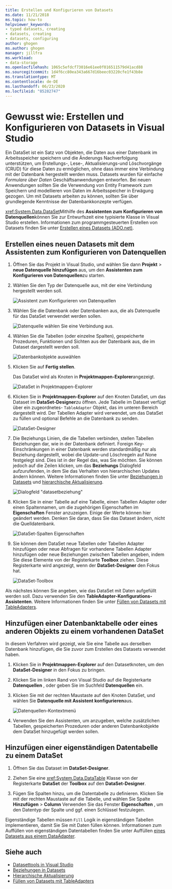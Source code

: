 ```yaml
---
title: Erstellen und Konfigurieren von Datasets
ms.date: 11/21/2018
ms.topic: how-to
helpviewer_keywords:
- typed datasets, creating
- datasets, creating
- datasets, configuring
author: ghogen
ms.author: ghogen
manager: jillfra
ms.workload:
- data-storage
ms.openlocfilehash: 1065c5efdcf73016e61ee0f016511579d41acd88
ms.sourcegitcommit: 1d4f6cc80ea343a667d16beec03220cfe1f43b8e
ms.translationtype: MT
ms.contentlocale: de-DE
ms.lasthandoff: 06/23/2020
ms.locfileid: "85282747"
---
```

# <a name="how-to-create-and-configure-datasets-in-visual-studio"></a>Gewusst wie: Erstellen und Konfigurieren von Datasets in Visual Studio

Ein DataSet ist ein Satz von Objekten, die Daten aus einer Datenbank im Arbeitsspeicher speichern und die Änderungs Nachverfolgung unterstützen, um Erstellungs-, Lese-, Aktualisierungs-und Löschvorgänge (CRUD) für diese Daten zu ermöglichen, ohne dass immer eine Verbindung mit der Datenbank hergestellt werden muss. Datasets wurden für einfache *Formulare über Daten* Geschäftsanwendungen entworfen. Bei neuen Anwendungen sollten Sie die Verwendung von Entity Framework zum Speichern und modellieren von Daten im Arbeitsspeicher in Erwägung gezogen. Um mit Datasets arbeiten zu können, sollten Sie über grundlegende Kenntnisse der Datenbankkonzepte verfügen.

<xref:System.Data.DataSet>Mithilfe des **Assistenten zum Konfigurieren von Datenquellen**können Sie zur Entwurfszeit eine typisierte Klasse in Visual Studio erstellen. Informationen zum programmgesteuerten Erstellen von Datasets finden Sie unter [Erstellen eines Datasets (ADO.net)](/dotnet/framework/data/adonet/dataset-datatable-dataview/creating-a-dataset).

## <a name="create-a-new-dataset-by-using-the-data-source-configuration-wizard"></a>Erstellen eines neuen Datasets mit dem Assistenten zum Konfigurieren von Datenquellen

1. Öffnen Sie das Projekt in Visual Studio, und wählen Sie dann **Projekt**  >  **neue Datenquelle hinzufügen** aus, um den **Assistenten zum Konfigurieren von Datenquellen**zu starten.

2. Wählen Sie den Typ der Datenquelle aus, mit der eine Verbindung hergestellt werden soll.

     ![Assistent zum Konfigurieren von Datenquellen](../data-tools/media/data-source-configuration-wizard.png)

3. Wählen Sie die Datenbank oder Datenbanken aus, die als Datenquelle für das DataSet verwendet werden sollen.

     ![Datenquelle wählen Sie eine Verbindung aus.](../data-tools/media/data-source-choose-a-connection.png)

4. Wählen Sie die Tabellen (oder einzelne Spalten), gespeicherte Prozeduren, Funktionen und Sichten aus der Datenbank aus, die im Dataset dargestellt werden soll.

     ![Datenbankobjekte auswählen](../data-tools/media/raddata-chose-objects.png)

5. Klicken Sie auf **Fertig stellen**.

   Das DataSet wird als Knoten in **Projektmappen-Explorer**angezeigt.

   ![DataSet in Projektmappen-Explorer](../data-tools/media/dataset-in-solution-explorer.png)

6. Klicken Sie in **Projektmappen-Explorer** auf den Knoten DataSet, um das Dataset im **DataSet-Designer**zu öffnen. Jede Tabelle im Dataset verfügt über ein zugeordnetes- `TableAdapter` Objekt, das im unteren Bereich dargestellt wird. Der Tabellen Adapter wird verwendet, um das DataSet zu füllen und optional Befehle an die Datenbank zu senden.

   ![DataSet-Designer](../data-tools/media/dataset-designer.png)

7. Die Beziehungs Linien, die die Tabellen verbinden, stellen Tabellen Beziehungen dar, wie in der Datenbank definiert. Foreign Key-Einschränkungen in einer Datenbank werden standardmäßig nur als Beziehung dargestellt, wobei die Update-und Löschregeln auf None festgelegt sind. Dies ist in der Regel das, was Sie möchten. Sie können jedoch auf die Zeilen klicken, um das **Beziehungs** Dialogfeld aufzurufenden, in dem Sie das Verhalten von hierarchischen Updates ändern können. Weitere Informationen finden Sie unter [Beziehungen in Datasets](../data-tools/relationships-in-datasets.md) und [hierarchische Aktualisierung](../data-tools/hierarchical-update.md).

     ![Dialogfeld "datasetbeziehung"](../data-tools/media/raddata-relation-dialog.png)

8. Klicken Sie in einer Tabelle auf eine Tabelle, einen Tabellen Adapter oder einen Spaltennamen, um die zugehörigen Eigenschaften im **Eigenschaften** Fenster anzuzeigen. Einige der Werte können hier geändert werden. Denken Sie daran, dass Sie das Dataset ändern, nicht die Quelldatenbank.

     ![DataSet-Spalten Eigenschaften](../data-tools/media/dataset-column-properties.png)

9. Sie können dem DataSet neue Tabellen oder Tabellen Adapter hinzufügen oder neue Abfragen für vorhandene Tabellen Adapter hinzufügen oder neue Beziehungen zwischen Tabellen angeben, indem Sie diese Elemente von der Registerkarte **Toolbox** ziehen. Diese Registerkarte wird angezeigt, wenn der **DataSet-Designer** den Fokus hat.

     ![DataSet-Toolbox](../data-tools/media/raddata-dataset-toolbox.png)

Als nächstes können Sie angeben, wie das DataSet mit Daten aufgefüllt werden soll. Dazu verwenden Sie den **TableAdapter-Konfigurations-Assistenten**. Weitere Informationen finden Sie unter [Füllen von Datasets mit TableAdapters](../data-tools/fill-datasets-by-using-tableadapters.md).

## <a name="add-a-database-table-or-other-object-to-an-existing-dataset"></a>Hinzufügen einer Datenbanktabelle oder eines anderen Objekts zu einem vorhandenen DataSet

In diesem Verfahren wird gezeigt, wie Sie eine Tabelle aus derselben Datenbank hinzufügen, die Sie zuvor zum Erstellen des Datasets verwendet haben.

1. Klicken Sie in **Projektmappen-Explorer** auf den Datasetknoten, um den **DataSet-Designer** in den Fokus zu bringen.

2. Klicken Sie im linken Rand von Visual Studio auf die Registerkarte **Datenquellen** , oder geben Sie im Suchfeld **Datenquellen** ein.

3. Klicken Sie mit der rechten Maustaste auf den Knoten DataSet, und wählen Sie **Datenquelle mit Assistent konfigurieren**aus.

     ![Datenquellen-Kontextmenü](../data-tools/media/data-source-context-menu.png)

4. Verwenden Sie den Assistenten, um anzugeben, welche zusätzlichen Tabellen, gespeicherten Prozeduren oder anderen Datenbankobjekte dem DataSet hinzugefügt werden sollen.

## <a name="add-a-stand-alone-data-table-to-a-dataset"></a>Hinzufügen einer eigenständigen Datentabelle zu einem DataSet

1. Öffnen Sie das Dataset im **DataSet-Designer**.

2. Ziehen Sie eine <xref:System.Data.DataTable> Klasse von der Registerkarte **DataSet** der **Toolbox** auf den **DataSet-Designer**.

3. Fügen Sie Spalten hinzu, um die Datentabelle zu definieren. Klicken Sie mit der rechten Maustaste auf die Tabelle, und wählen Sie Spalte **Hinzufügen**  >  **Column** Verwenden Sie das Fenster **Eigenschaften** , um den Datentyp der Spalte und ggf. einen Schlüssel festzulegen.

Eigenständige Tabellen müssen `Fill` Logik in eigenständigen Tabellen implementieren, damit Sie Sie mit Daten füllen können. Informationen zum Auffüllen von eigenständigen Datentabellen finden Sie unter Auffüllen [eines Datasets aus einem DataAdapter](/dotnet/framework/data/adonet/populating-a-dataset-from-a-dataadapter).

## <a name="see-also"></a>Siehe auch

- [Datasettools in Visual Studio](../data-tools/dataset-tools-in-visual-studio.md)
- [Beziehungen in Datasets](../data-tools/relationships-in-datasets.md)
- [Hierarchische Aktualisierung](../data-tools/hierarchical-update.md)
- [Füllen von Datasets mit TableAdapters](../data-tools/fill-datasets-by-using-tableadapters.md)
